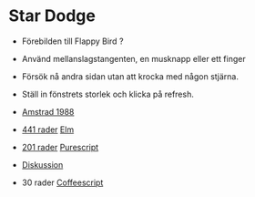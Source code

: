 # Star Dodge

* Förebilden till Flappy Bird ?
* Använd mellanslagstangenten, en musknapp eller ett finger
* Försök nå andra sidan utan att krocka med någon stjärna.
* Ställ in fönstrets storlek och klicka på refresh.
* [Amstrad 1988](http://scruss.com/blog/2012/09/08/2d-star-dodge-flies-again)

* [441 rader](https://github.com/alpacaaa/elm-star-dodge) [Elm](http://elm-lang.org)
* [201 rader](https://github.com/paf31/star-dodge-clone) [Purescript](http://www.purescript.org)
* [Diskussion](https://alpacaaa.net/blog/post/elm-purescript-in-depth-overview)
* 30 rader [Coffeescript](http://coffeescript.org)
